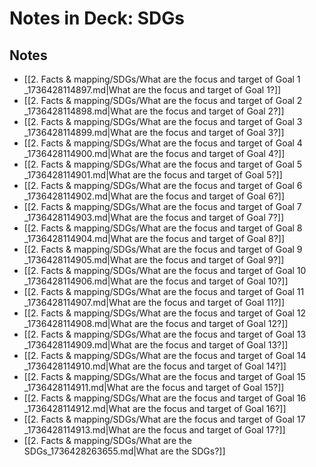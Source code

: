 # Notes in Deck: SDGs

## Notes

- [[2. Facts & mapping/SDGs/What are the focus and target of Goal 1 _1736428114897.md|What are the focus and target of Goal 1?]]
- [[2. Facts & mapping/SDGs/What are the focus and target of Goal 2 _1736428114898.md|What are the focus and target of Goal 2?]]
- [[2. Facts & mapping/SDGs/What are the focus and target of Goal 3 _1736428114899.md|What are the focus and target of Goal 3?]]
- [[2. Facts & mapping/SDGs/What are the focus and target of Goal 4 _1736428114900.md|What are the focus and target of Goal 4?]]
- [[2. Facts & mapping/SDGs/What are the focus and target of Goal 5 _1736428114901.md|What are the focus and target of Goal 5?]]
- [[2. Facts & mapping/SDGs/What are the focus and target of Goal 6 _1736428114902.md|What are the focus and target of Goal 6?]]
- [[2. Facts & mapping/SDGs/What are the focus and target of Goal 7 _1736428114903.md|What are the focus and target of Goal 7?]]
- [[2. Facts & mapping/SDGs/What are the focus and target of Goal 8 _1736428114904.md|What are the focus and target of Goal 8?]]
- [[2. Facts & mapping/SDGs/What are the focus and target of Goal 9 _1736428114905.md|What are the focus and target of Goal 9?]]
- [[2. Facts & mapping/SDGs/What are the focus and target of Goal 10 _1736428114906.md|What are the focus and target of Goal 10?]]
- [[2. Facts & mapping/SDGs/What are the focus and target of Goal 11 _1736428114907.md|What are the focus and target of Goal 11?]]
- [[2. Facts & mapping/SDGs/What are the focus and target of Goal 12 _1736428114908.md|What are the focus and target of Goal 12?]]
- [[2. Facts & mapping/SDGs/What are the focus and target of Goal 13 _1736428114909.md|What are the focus and target of Goal 13?]]
- [[2. Facts & mapping/SDGs/What are the focus and target of Goal 14 _1736428114910.md|What are the focus and target of Goal 14?]]
- [[2. Facts & mapping/SDGs/What are the focus and target of Goal 15 _1736428114911.md|What are the focus and target of Goal 15?]]
- [[2. Facts & mapping/SDGs/What are the focus and target of Goal 16 _1736428114912.md|What are the focus and target of Goal 16?]]
- [[2. Facts & mapping/SDGs/What are the focus and target of Goal 17 _1736428114913.md|What are the focus and target of Goal 17?]]
- [[2. Facts & mapping/SDGs/What are the SDGs_1736428263655.md|What are the SDGs?]]